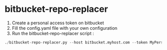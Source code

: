 # bitbucket-repo-replacer

1. Create a personal access token on bitbucket
2. Fill the config.yaml file with your own configuration
3. Run the bitbucket-repo-replacer script : 

``` python
./bitbucket-repo-replacer.py --host bitbucket.myhost.com --token MyPersonalAccessToken
```
